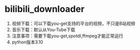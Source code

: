 # bilibili_downloader
1. 视频下载：可以下载you-get支持的平台的视频，不只是B站视频
2. 音乐下载：默认从You-Tube下载
3. 注意事项：需要下载you-get,spotdl,ffmpeg才能正常运行
4. python版本3.10
